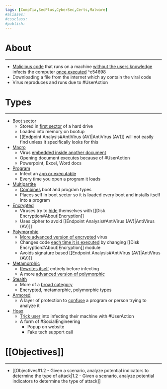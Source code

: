 ```yaml
---
tags: [CompTia,SecPlus,CyberSec,Certs,Malware]
#aliases:
#cssclass:
#publish:
---
```


# About
---
   - <u>Malicious code</u> that runs on a machine <u>without the users knowledge</u> infects the computer <u>once executed</u> ^c54698
   - Downloading a file from the internet which ay contain the viral code
   - Virus reproduces and runs due to #UserAction

# Types
---
- <u>Boot sector</u>
	- Stored in <u>first sector</u> of a hard drive
	- Loaded into memory on bootup
	- [[Endpoint Analysis#AntiVirus (AV)|AntiVirus (AV)]] will not easily find unless it specifically looks for this
- <u>Macro</u>
	- Virus <u>embedded inside another document</u>
	- Opening document executes because of #UserAction
	- Powerpoint, Excel, Word docs
- <u>Program</u>
	- Infect an <u>app or executable</u>
	- Every time you open a program it loads
- <u>Multipartite</u>
	- <u>Combines</u> boot and program types
	- Places self in boot sector so it is loaded every boot and installs itself into a program
- <u>Encrypted</u>
	- Viruses try to <u>hide</u> themselves with [[Disk Encryption#About|Encryption]]
	- Uses cipher to avoid [[Endpoint Analysis#AntiVirus (AV)|AntiVirus (AV)]]
- <u>Polymorphic</u>
	- <u>More advanced version of encrypted</u> virus
	- Changes code <u>each time it is executed</u> by changing [[Disk Encryption#About|Encryption]] module
	- Avoids signature based [[Endpoint Analysis#AntiVirus (AV)|AntiVirus (AV)]]
- <u>Metamorphic</u>
	- <u>Rewrites itself</u> entirely before infecting
	- A more <u>advanced version of polymorphic</u>
- <u>Stealth</u>
	- More of a <u>broad category</u>
	- Encrypted, metamorphic, polymorphic types
- <u>Armored</u>
	- A layer of protection to <u>confuse</u> a program or person trying to analyze it
- <u>Hoax</u>
	- <u>Trick user</u> into infecting their machine with #UserAction
	- A form of #SocialEngineering
		- Popup on website
		- Fake tech support call

# [[Objectives]]
---
- [[Objectives#1.2 - Given a scenario, analyze potential indicators to determine the type of attack|1.2 - Given a scenario, analyze potential indicators to determine the type of attack]]